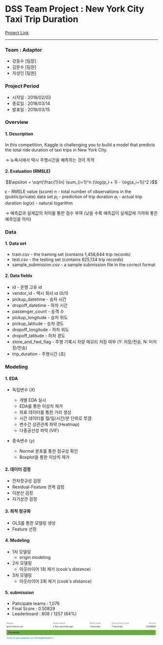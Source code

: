# DSS Team Project : New York City Taxi Trip Duration
[Project Link](https://www.kaggle.com/c/nyc-taxi-trip-duration)

---

### Team : Adaptor
- 강동수 [팀장]
- 김문수 [팀원]
- 지성인 [팀원]


### Project Period
- 시작일 : 2018/02/03
- 종료일 : 2018/03/14
- 발표일 : 2018/03/15


### Overview

#### 1. Description

In this competition, Kaggle is challenging you to build a model that predicts the total ride duration of taxi trips in New York City.

$\rightarrow$ 뉴욕시에서 택시 주행시간을 예측하는 것이 목적


#### 2. Evaluation (RMSLE)
$$\epsilon = \sqrt{\frac{1}{n} \sum_{i=1}^n (\log(p_i + 1) - \log(a_i+1))^2 }$$

$ϵ$ - RMSLE value (score)
$n$ - total number of observations in the (public/private) data set
$p_i$ - prediction of trip duration
$a_i$ - actual trip duration
$log(x)$ - natural logarithm

$\rightarrow$ 예측값과 실제값의 차이를 통한 점수 부여 (낮을 수록 예측값이 실제값에 가까워 좋은 예측임을 의미)


### Data

#### 1. Data set
- train.csv - the training set (contains 1,458,644 trip records)
- test.csv - the testing set (contains 625,134 trip records)
- sample_submission.csv - a sample submission file in the correct format


#### 2. Data fields
- id - 운행 고유 id
- vendor_id - 택시 회사 id (0/1)
- pickup_datetime - 승차 시간
- dropoff_datetime - 하차 시간
- passenger_count - 승객 수
- pickup_longitude - 승차 위도
- pickup_latitude - 승차 경도
- dropoff_longitude - 하차 위도
- dropoff_latitude - 하차 경도
- store_and_fwd_flag - 주행 기록시 차량 메모리 저장 여부 (Y: 저장/전송, N: 미저장/전송)
- trip_duration - 주행시간 (초)


### Modeling


#### 1. EDA
- 독립변수 ($X$)
  - 개별 EDA 실시
  - EDA를 통한 이상치 제거
  - 좌표 데이터를 통한 거리 생성
  - 시간 데이터를 월/일/시간/분 단위로 쪼갬
  - 변수간 상관관계 파악 (Heatmap)
  - 다중공선성 파악 (VIF)

- 종속변수 ($y$)
  - Normal 분포를 통한 정규성 확인
  - Boxplot을 통한 이상치 제거


#### 2. 데이터 검정
- 잔차정규성 검정
- Residual-Feature 관계 검정
- 이분산 검정
- 자기상관 검정


#### 3. 최적 정규화
- OLS를 통한 모델링 생성
- Feature 선정


#### 4. Modeling
- 1차 모델링
  - origin modeling
- 2차 모델링
  - 아웃라이어 1회 제거 (cook's distance)
- 3차 모델링
  - 아웃라이어 2회 제거 (cook's distance)

#### 5. submission
- Paticipate teams : 1,076
- Final Score : 0.50829
- Leaderboard : 808 / 1257 (64%)

<img src="img/submission.png" width="700">
